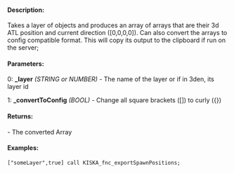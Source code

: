 #### Description:
Takes a layer of objects and produces an array of arrays that are their 3d ATL position and current direction ([0,0,0,0]). Can also convert the arrays to config compatible format. This will copy its output to the clipboard if run on the server;

#### Parameters:
0: **_layer** *(STRING or NUMBER)* - The name of the layer or if in 3den, its layer id

1: **_convertToConfig** *(BOOL)* - Change all square brackets ([]) to curly ({})

#### Returns:
<STRING> - The converted Array

#### Examples:
```sqf
["someLayer",true] call KISKA_fnc_exportSpawnPositions;
```

